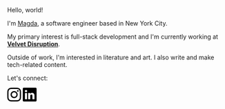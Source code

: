 Hello, world! 

I'm [Magda](https://magdahamilton.dev/), a software engineer based in New York City.

My primary interest is full-stack development and I'm currently working at **[Velvet Disruption](https://velvetdisruption.com)**.

Outside of work, I'm interested in literature and art. I also write and make tech-related content.

Let's connect:

[![Instagram](https://github.com/magdhamilt/magdhamilt/blob/master/images/instagram.svg)](https://www.instagram.com/mhamilton.py/)
[![Instagram](https://github.com/magdhamilt/magdhamilt/blob/master/images/linkedin.svg)](https://www.linkedin.com/in/magdalenahamilton/)
